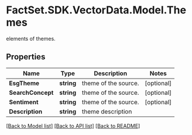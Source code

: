 # FactSet.SDK.VectorData.Model.Themes
elements of themes.

## Properties

Name | Type | Description | Notes
------------ | ------------- | ------------- | -------------
**EsgTheme** | **string** | theme of the source. | [optional] 
**SearchConcept** | **string** | theme of the source. | [optional] 
**Sentiment** | **string** | theme of the source. | [optional] 
**Description** | **string** | theme description | 

[[Back to Model list]](../README.md#documentation-for-models) [[Back to API list]](../README.md#documentation-for-api-endpoints) [[Back to README]](../README.md)

